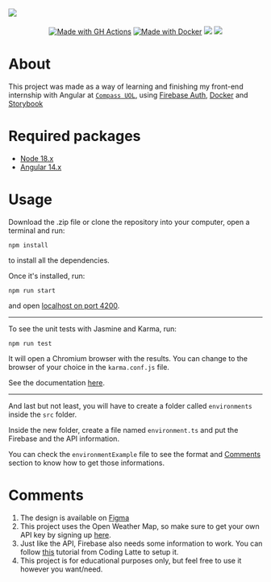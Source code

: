 # ![](https://media-exp1.licdn.com/dms/image/D4D1BAQGQ8QujYTIUAQ/company-background_10000/0/1657021490626?e=2147483647&v=beta&t=bckhfmwztaIsJX-uV5h5b7izIeXcVSQpgSBcXFY9Hno)

<div align="center">
  <a href="https://github.com/features/actions" title="Go to GitHub Actions homepage"><img src="https://img.shields.io/badge/CI-GitHub_Actions-blue?logo=github-actions&logoColor=white" alt="Made with GH Actions"></a>
  <a href="https://www.docker.com/" title="Go to Docker homepage"><img src="https://badges.aleen42.com/src/docker.svg" alt="Made with Docker"></a>
  <a href="https://angular.io/"><img src="https://badges.aleen42.com/src/angular.svg"></a>
  <a href="https://jasmine.github.io/"><img src="https://badges.aleen42.com/src/jasmine.svg"></a>
</div>

# About
This project was made as a way of learning and finishing my front-end internship with Angular at [`Compass UOL`](https://compass.uol/en/home/), using [Firebase Auth](https://firebase.google.com/docs/auth), [Docker](https://www.docker.com/) and [Storybook](https://storybook.js.org/)

# Required packages
- [Node 18.x](https://nodejs.org/en/download/)
- [Angular 14.x](https://angular.io/guide/setup-local)

# Usage
Download the .zip file or clone the repository into your computer, open a terminal and run:

    npm install

to install all the dependencies.

Once it's installed, run:

    npm run start

and open [localhost on port 4200](https://localhost:4200).

<hr>

To see the unit tests with Jasmine and Karma, run:

    npm run test

It will open a Chromium browser with the results. 
You can change to the browser of your choice in the `karma.conf.js` file.


See the documentation [here](http://karma-runner.github.io/0.10/config/browsers.html).

<hr>

And last but not least, you will have to create a folder called `environments` inside the `src` folder.

Inside the new folder, create a file named `environment.ts` and put the Firebase and the API information.

You can check the `environmentExample` file to see the format and [Comments](#a-namecommentsa-comments) section to know how to get those informations.


# <a name="comments"></a> Comments
1. The design is available on [Figma](https://www.figma.com/file/mzmik9rL894EglsraZbN8P/keepalive?node-id=0%3A1)
2. This project uses the Open Weather Map, so make sure to get your own API key by signing up [here](https://home.openweathermap.org/users/sign_up).
3. Just like the API, Firebase also needs some information to work. You can follow [this](https://codinglatte.com/posts/how-to/how-to-setup-firebase-for-angular/) tutorial from Coding Latte to setup it.
4. This project is for educational purposes only, but feel free to use it however you want/need.
